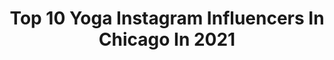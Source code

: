 ---
title: Top 10 Yoga Instagram Influencers In Chicago In 2021
description: >-
  Find top yoga Instagram influencers in Chicago in 2021. Most popular hashtags: #yoga #chicago #artwork.
platform: Instagram
hits: 40
text_top: Analyze the top-rated Instagram influencers on inBeat.
text_bottom: Our platform aggregates 40 Instagram influencers like this in Chicago, United States for you to connect with.
profiles:
  - username: "tobiberta"
    fullname: >-
      Andrea Tobar ❣️
    bio: >-
      I draw, I travel & post about life & stuff ✏️ Shop here ⬇️ http://www.etsy.com/shop/andreatobarshop 🇸🇻🇵🇦 @the_standby_family
    location: "United States"
    followers: 41406
    engagement: 526
    commentsToLikes: 0.049655
    id: ck6uddbyrkg810j71coz3q7dr
    verified: false
    hashtags: "#illustration, #foodillustration, #digitalillustration, #places"
  - username: "fabi_yoga"
    fullname: >-
      Fabiola Ma
    bio: >-
      DYRT 200/500/800 Dharma Yoga E-RYT500 & YACEP #dharmayogamonterrey 📍MTY, MX | Casa Xoles:
    location: "United States"
    followers: 9408
    engagement: 366
    commentsToLikes: 0.073300
    id: ck9wfpk3lpxm60j78w507as38
    verified: false
    hashtags: "#yogamonterrey, #yogalife, #igyoga, #dharmayogamonterrey"
  - username: "maria.koche"
    fullname: >-
      Maria Koché
    bio: >-
      💃🏼Dancer @columbiachi @insomniacevents 👠Model @moorecreativetalent 🤓 Accountant 🤸🏼‍♀️IFPA Certified Flexibility Specialist 📍#chicago
    location: "United States"
    followers: 11014
    engagement: 544
    commentsToLikes: 0.074865
    id: ck15qs12r4ct40i190sexxn5p
    verified: false
    hashtags: "#chicagodancer, #gymnast, #chicago, #stretching"
  - username: "docrheumatic"
    fullname: >-
      Shikha S, MD
    bio: >-
      Rheumatologist 🇮🇳✈️🇺🇸 I strive to keep looking forward while living today to the fullest.
    location: "United States"
    followers: 2622
    engagement: 947
    commentsToLikes: 0.162070
    id: ckaotbuifv8540i78o2g58xcl
    verified: false
    hashtags: "#womeninmedicine, #mbbslife, #rheumatology, #patientcare"
  - username: "minafakouhi"
    fullname: >-
      Mina مینا‎
    bio: >-
      ≗ yoga + mediation ≋ sound bath experiences ⋒ based in chicago
    location: "United States"
    followers: 5163
    engagement: 385
    commentsToLikes: 0.075305
    id: ck5q3quxam05d0i11ohu2exi9
    verified: false
    hashtags: "#crystaltones, #soundbath, #sendinglove, #proactivepractice"
  - username: "xostephmorgan"
    fullname: >-
      Stephanie Morgan | Chicago
    bio: >-
      ✧ Yoga ✧ Inspiration ✧ Healthy Living 🧘🏼‍♀️ 200 Hour Certified Yoga Teacher 📧 XoStephMorgan@gmail.com Read my latest blog ⬇️
    location: "United States"
    followers: 7620
    engagement: 805
    commentsToLikes: 0.114672
    id: ck0vveb0mor4j0i19wrj8l21w
    verified: false
    hashtags: "#ad, #enjoypress, #stayinpresson, #letspressthroughthis"
  - username: "majer_eddie"
    fullname: >-
      Eddie Ryan
    bio: >-
      From Chicago living in Edinburg Texas. Life is good 👇 YouTube
    location: "United States"
    followers: 15226
    engagement: 251
    commentsToLikes: 0.042317
    id: ck5c5susd43a10i11o8u1tci4
    verified: false
    hashtags: "#skate, #skateboardingisfun, #yoga, #skatelife"
  - username: "furassicpark"
    fullname: >-
      Foster Purrents ANDREA & RICH
    bio: >-
      🌿FURASSIC PARK🌱 🥩Raw fed foster carnivores 🐈 🦖Welcome to our Chicago apartment aka Furassic Park Resident cats @chicagoblackcat 🐈🐈 ⬇️Cat Food⬇️
    location: "United States"
    followers: 23215
    engagement: 2215
    commentsToLikes: 0.016253
    id: ck0vziuvb9bo60i19z9qmcikv
    verified: false
    hashtags: "#aspenadlerfurassicpark, #adopted, #rescuecat, #obligatecarnivore"
  - username: "alissajosey"
    fullname: >-
      Alissa Jo
    bio: >-
      ♫, 𝐦𝐨𝐯𝐞𝐦𝐞𝐧𝐭, & meditation as 𝘮𝘦𝘥𝘪𝘤𝘪𝘯𝘦 Founder of @deephouseyoga.us Producer @dybrkr Chicago
    location: "United States"
    followers: 10166
    engagement: 517
    commentsToLikes: 0.081083
    id: ck5hhmnhv90zx0i11lqfz08yq
    verified: false
    hashtags: "#simplemillsparter, #sponsored, #soulmates, #navypier"
  - username: "r_blume"
    fullname: >-
      rblume
    bio: >-
      Artist || Yogi 🌈🦅🌞🎨🐲🎶 The door is now and the password is Love. Chicago ryan.j.blume@gmail.com
    location: "United States"
    followers: 10858
    engagement: 481
    commentsToLikes: 0.045465
    id: ck15umirgnwji0i19yhygx698
    verified: false
    hashtags: "#painting, #chakras, #visionaryart, #artwork"
---